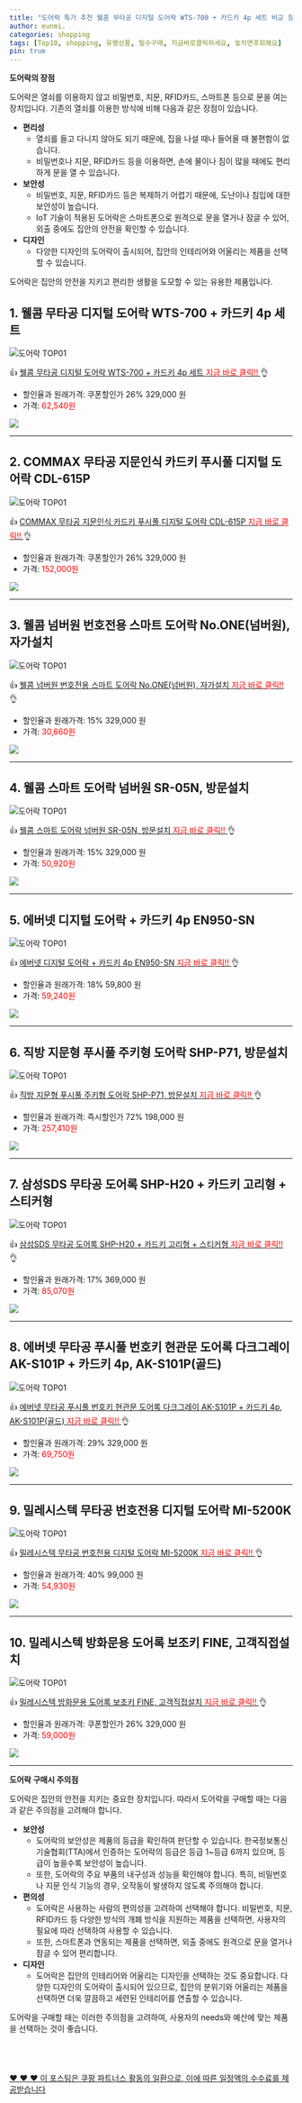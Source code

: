 ```yaml
---
title: "도어락 특가 추천 웰콤 무타공 디지털 도어락 WTS-700 + 카드키 4p 세트 비교 장점"
author: eunmi.
categories: shopping
tags: [Top10, shopping, 유행상품, 필수구매, 지금바로클릭하세요, 놓치면후회해요]
pin: true
---
```

**도어락의 장점**

도어락은 열쇠를 이용하지 않고 비밀번호, 지문, RFID카드, 스마트폰 등으로 문을 여는 장치입니다. 기존의 열쇠를 이용한 방식에 비해 다음과 같은 장점이 있습니다.

* **편리성**
    * 열쇠를 들고 다니지 않아도 되기 때문에, 집을 나설 때나 들어올 때 불편함이 없습니다.
    * 비밀번호나 지문, RFID카드 등을 이용하면, 손에 물이나 짐이 많을 때에도 편리하게 문을 열 수 있습니다.
* **보안성**
    * 비밀번호, 지문, RFID카드 등은 복제하기 어렵기 때문에, 도난이나 침입에 대한 보안성이 높습니다.
    * IoT 기술이 적용된 도어락은 스마트폰으로 원격으로 문을 열거나 잠글 수 있어, 외출 중에도 집안의 안전을 확인할 수 있습니다.
* **디자인**
    * 다양한 디자인의 도어락이 출시되어, 집안의 인테리어와 어울리는 제품을 선택할 수 있습니다.

도어락은 집안의 안전을 지키고 편리한 생활을 도모할 수 있는 유용한 제품입니다.

   

## 1. 웰콤 무타공 디지털 도어락 WTS-700 + 카드키 4p 세트

![도어락 TOP01](https://thumbnail8.coupangcdn.com/thumbnails/remote/230x230ex/image/retail/images/9624906787040808-d0e1337d-be42-4f4d-bcd4-ab9b89159027.jpg)


👍 [웰콤 무타공 디지털 도어락 WTS-700 + 카드키 4p 세트 <font color=red> 지금 바로 클릭!! </font> ](https://link.coupang.com/re/AFFSDP?lptag=AF3617701&subid=GithubCoopas&pageKey=5613415533&traceid=V0-153&itemId=9077032178&vendorItemId=76363310615) 👌 


- 할인율과 원래가격: 쿠폰할인가 26%  329,000   원
- 가격: <span style='color:red'>62,540원</span>

[![](/discount_price.png)](https://link.coupang.com/re/AFFSDP?lptag=AF3617701&subid=GithubCoopas&pageKey=5613415533&traceid=V0-153&itemId=9077032178&vendorItemId=76363310615)

---


   

## 2. COMMAX 무타공 지문인식 카드키 푸시풀 디지털 도어락 CDL-615P

![도어락 TOP01](https://thumbnail6.coupangcdn.com/thumbnails/remote/230x230ex/image/rs_quotation_api/uhqajmjf/ff4673e5268e43f78f5474df933ad805.jpg)


👍 [COMMAX 무타공 지문인식 카드키 푸시풀 디지털 도어락 CDL-615P <font color=red> 지금 바로 클릭!! </font> ](https://link.coupang.com/re/AFFSDP?lptag=AF3617701&subid=GithubCoopas&pageKey=7210605091&traceid=V0-153&itemId=18246644853&vendorItemId=85393451791) 👌 


- 할인율과 원래가격: 쿠폰할인가 26%  329,000   원
- 가격: <span style='color:red'>152,000원</span>

[![](/discount_price.png)](https://link.coupang.com/re/AFFSDP?lptag=AF3617701&subid=GithubCoopas&pageKey=7210605091&traceid=V0-153&itemId=18246644853&vendorItemId=85393451791)

---


   

## 3. 웰콤 넘버원 번호전용 스마트 도어락 No.ONE(넘버원), 자가설치

![도어락 TOP01](https://thumbnail10.coupangcdn.com/thumbnails/remote/230x230ex/image/retail/images/2356133612466012-249e33c0-c4fb-4c51-96a2-da4edb600dc9.jpg)


👍 [웰콤 넘버원 번호전용 스마트 도어락 No.ONE(넘버원), 자가설치 <font color=red> 지금 바로 클릭!! </font> ](https://link.coupang.com/re/AFFSDP?lptag=AF3617701&subid=GithubCoopas&pageKey=5891374885&traceid=V0-153&itemId=10360951388&vendorItemId=77643100374) 👌 


- 할인율과 원래가격: 15%  329,000   원
- 가격: <span style='color:red'>30,660원</span>

[![](/discount_price.png)](https://link.coupang.com/re/AFFSDP?lptag=AF3617701&subid=GithubCoopas&pageKey=5891374885&traceid=V0-153&itemId=10360951388&vendorItemId=77643100374)

---


   

## 4. 웰콤 스마트 도어락 넘버원 SR-05N, 방문설치

![도어락 TOP01](https://thumbnail9.coupangcdn.com/thumbnails/remote/230x230ex/image/retail/images/4395194008179390-564e11f2-40ef-4321-b858-43651aa4f353.jpg)


👍 [웰콤 스마트 도어락 넘버원 SR-05N, 방문설치 <font color=red> 지금 바로 클릭!! </font> ](https://link.coupang.com/re/AFFSDP?lptag=AF3617701&subid=GithubCoopas&pageKey=5891374885&traceid=V0-153&itemId=18771111924&vendorItemId=85902766223) 👌 


- 할인율과 원래가격: 15%  329,000   원
- 가격: <span style='color:red'>50,920원</span>

[![](/discount_price.png)](https://link.coupang.com/re/AFFSDP?lptag=AF3617701&subid=GithubCoopas&pageKey=5891374885&traceid=V0-153&itemId=18771111924&vendorItemId=85902766223)

---


   

## 5. 에버넷 디지털 도어락 + 카드키 4p EN950-SN

![도어락 TOP01](https://thumbnail9.coupangcdn.com/thumbnails/remote/230x230ex/image/retail/images/644263960302340-ed59e819-fd64-4bda-b00c-85bab5da3c08.jpg)


👍 [에버넷 디지털 도어락 + 카드키 4p EN950-SN <font color=red> 지금 바로 클릭!! </font> ](https://link.coupang.com/re/AFFSDP?lptag=AF3617701&subid=GithubCoopas&pageKey=6408716550&traceid=V0-153&itemId=13734507830&vendorItemId=76397470491) 👌 


- 할인율과 원래가격: 18%  59,800   원
- 가격: <span style='color:red'>59,240원</span>

[![](/discount_price.png)](https://link.coupang.com/re/AFFSDP?lptag=AF3617701&subid=GithubCoopas&pageKey=6408716550&traceid=V0-153&itemId=13734507830&vendorItemId=76397470491)

---


   

## 6. 직방 지문형 푸시풀 주키형 도어락 SHP-P71, 방문설치

![도어락 TOP01](https://thumbnail8.coupangcdn.com/thumbnails/remote/230x230ex/image/retail/images/1495353957910378-c5fbc252-c9fb-4a70-bed8-289b48b7c2ad.png)


👍 [직방 지문형 푸시풀 주키형 도어락 SHP-P71, 방문설치 <font color=red> 지금 바로 클릭!! </font> ](https://link.coupang.com/re/AFFSDP?lptag=AF3617701&subid=GithubCoopas&pageKey=7477769819&traceid=V0-153&itemId=19155493400&vendorItemId=86089279575) 👌 


- 할인율과 원래가격: 즉시할인가 72%  198,000   원
- 가격: <span style='color:red'>257,410원</span>

[![](/discount_price.png)](https://link.coupang.com/re/AFFSDP?lptag=AF3617701&subid=GithubCoopas&pageKey=7477769819&traceid=V0-153&itemId=19155493400&vendorItemId=86089279575)

---


   

## 7. 삼성SDS 무타공 도어록 SHP-H20 + 카드키 고리형 + 스티커형

![도어락 TOP01](https://thumbnail8.coupangcdn.com/thumbnails/remote/230x230ex/image/retail/images/2020/07/20/15/9/5e421af1-ecc2-4192-b4f1-896e2cd3848c.jpg)


👍 [삼성SDS 무타공 도어록 SHP-H20 + 카드키 고리형 + 스티커형 <font color=red> 지금 바로 클릭!! </font> ](https://link.coupang.com/re/AFFSDP?lptag=AF3617701&subid=GithubCoopas&pageKey=1947804489&traceid=V0-153&itemId=3307605917&vendorItemId=71247387955) 👌 


- 할인율과 원래가격: 17%  369,000   원
- 가격: <span style='color:red'>85,070원</span>

[![](/discount_price.png)](https://link.coupang.com/re/AFFSDP?lptag=AF3617701&subid=GithubCoopas&pageKey=1947804489&traceid=V0-153&itemId=3307605917&vendorItemId=71247387955)

---


   

## 8. 에버넷 무타공 푸시풀 번호키 현관문 도어록 다크그레이 AK-S101P + 카드키 4p, AK-S101P(골드)

![도어락 TOP01](https://thumbnail6.coupangcdn.com/thumbnails/remote/230x230ex/image/retail/images/3575719543202405-d88edb4c-b096-4ed5-af72-133c19eb4c92.jpg)


👍 [에버넷 무타공 푸시풀 번호키 현관문 도어록 다크그레이 AK-S101P + 카드키 4p, AK-S101P(골드) <font color=red> 지금 바로 클릭!! </font> ](https://link.coupang.com/re/AFFSDP?lptag=AF3617701&subid=GithubCoopas&pageKey=7212451885&traceid=V0-153&itemId=16367447585&vendorItemId=84048817839) 👌 


- 할인율과 원래가격: 29%  329,000   원
- 가격: <span style='color:red'>69,750원</span>

[![](/discount_price.png)](https://link.coupang.com/re/AFFSDP?lptag=AF3617701&subid=GithubCoopas&pageKey=7212451885&traceid=V0-153&itemId=16367447585&vendorItemId=84048817839)

---


   

## 9. 밀레시스텍 무타공 번호전용 디지털 도어락 MI-5200K

![도어락 TOP01](https://thumbnail6.coupangcdn.com/thumbnails/remote/230x230ex/image/retail/images/459888650553573-15173b19-6cda-46f7-a2e2-36e835766ecf.jpg)


👍 [밀레시스텍 무타공 번호전용 디지털 도어락 MI-5200K <font color=red> 지금 바로 클릭!! </font> ](https://link.coupang.com/re/AFFSDP?lptag=AF3617701&subid=GithubCoopas&pageKey=1540092116&traceid=V0-153&itemId=2638265629&vendorItemId=70629151192) 👌 


- 할인율과 원래가격: 40%  99,000   원
- 가격: <span style='color:red'>54,930원</span>

[![](/discount_price.png)](https://link.coupang.com/re/AFFSDP?lptag=AF3617701&subid=GithubCoopas&pageKey=1540092116&traceid=V0-153&itemId=2638265629&vendorItemId=70629151192)

---


   

## 10. 밀레시스텍 방화문용 도어록 보조키 FINE, 고객직접설치

![도어락 TOP01](https://thumbnail9.coupangcdn.com/thumbnails/remote/230x230ex/image/retail/images/2023/10/16/10/3/02522c80-8cc9-40bf-bdd4-55c71b75ff2a.jpg)


👍 [밀레시스텍 방화문용 도어록 보조키 FINE, 고객직접설치 <font color=red> 지금 바로 클릭!! </font> ](https://link.coupang.com/re/AFFSDP?lptag=AF3617701&subid=GithubCoopas&pageKey=7655309028&traceid=V0-153&itemId=20379864470&vendorItemId=87463194425) 👌 


- 할인율과 원래가격: 쿠폰할인가 26%  329,000   원
- 가격: <span style='color:red'>59,000원</span>

[![](/discount_price.png)](https://link.coupang.com/re/AFFSDP?lptag=AF3617701&subid=GithubCoopas&pageKey=7655309028&traceid=V0-153&itemId=20379864470&vendorItemId=87463194425)

---
**도어락 구매시 주의점**

도어락은 집안의 안전을 지키는 중요한 장치입니다. 따라서 도어락을 구매할 때는 다음과 같은 주의점을 고려해야 합니다.

* **보안성**
    * 도어락의 보안성은 제품의 등급을 확인하여 판단할 수 있습니다. 한국정보통신기술협회(TTA)에서 인증하는 도어락의 등급은 등급 1~등급 6까지 있으며, 등급이 높을수록 보안성이 높습니다.
    * 또한, 도어락의 주요 부품의 내구성과 성능을 확인해야 합니다. 특히, 비밀번호나 지문 인식 기능의 경우, 오작동이 발생하지 않도록 주의해야 합니다.
* **편의성**
    * 도어락은 사용하는 사람의 편의성을 고려하여 선택해야 합니다. 비밀번호, 지문, RFID카드 등 다양한 방식의 개폐 방식을 지원하는 제품을 선택하면, 사용자의 필요에 따라 선택하여 사용할 수 있습니다.
    * 또한, 스마트폰과 연동되는 제품을 선택하면, 외출 중에도 원격으로 문을 열거나 잠글 수 있어 편리합니다.
* **디자인**
    * 도어락은 집안의 인테리어와 어울리는 디자인을 선택하는 것도 중요합니다. 다양한 디자인의 도어락이 출시되어 있으므로, 집안의 분위기와 어울리는 제품을 선택하면 더욱 깔끔하고 세련된 인테리어를 연출할 수 있습니다.

도어락을 구매할 때는 이러한 주의점을 고려하여, 사용자의 needs와 예산에 맞는 제품을 선택하는 것이 좋습니다.<br><br><br><br><br> [ ❤ ❤ ❤ 이 포스팅은 쿠팡 파트너스 활동의 일환으로, 이에 따른 일정액의 수수료를 제공받습니다](https://link.coupang.com/a/bcEFyh)